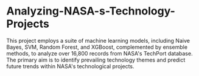 # Analyzing-NASA-s-Technology-Projects
This project employs a suite of machine learning models, including Naive Bayes, SVM, Random Forest, and XGBoost, complemented by ensemble methods, to analyze over 16,800 records from NASA's TechPort database. The primary aim is to identify prevailing technology themes and predict future trends within NASA's technological projects.
